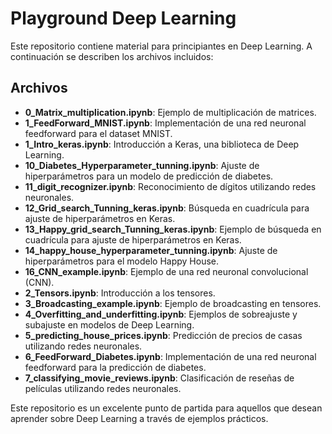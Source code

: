 # Playground Deep Learning

Este repositorio contiene material para principiantes en Deep Learning. A continuación se describen los archivos incluidos:

## Archivos

- **0_Matrix_multiplication.ipynb**: Ejemplo de multiplicación de matrices.
- **1_FeedForward_MNIST.ipynb**: Implementación de una red neuronal feedforward para el dataset MNIST.
- **1_Intro_keras.ipynb**: Introducción a Keras, una biblioteca de Deep Learning.
- **10_Diabetes_Hyperparameter_tunning.ipynb**: Ajuste de hiperparámetros para un modelo de predicción de diabetes.
- **11_digit_recognizer.ipynb**: Reconocimiento de dígitos utilizando redes neuronales.
- **12_Grid_search_Tunning_keras.ipynb**: Búsqueda en cuadrícula para ajuste de hiperparámetros en Keras.
- **13_Happy_grid_search_Tunning_keras.ipynb**: Ejemplo de búsqueda en cuadrícula para ajuste de hiperparámetros en Keras.
- **14_happy_house_hyperparameter_tunning.ipynb**: Ajuste de hiperparámetros para el modelo Happy House.
- **16_CNN_example.ipynb**: Ejemplo de una red neuronal convolucional (CNN).
- **2_Tensors.ipynb**: Introducción a los tensores.
- **3_Broadcasting_example.ipynb**: Ejemplo de broadcasting en tensores.
- **4_Overfitting_and_underfitting.ipynb**: Ejemplos de sobreajuste y subajuste en modelos de Deep Learning.
- **5_predicting_house_prices.ipynb**: Predicción de precios de casas utilizando redes neuronales.
- **6_FeedForward_Diabetes.ipynb**: Implementación de una red neuronal feedforward para la predicción de diabetes.
- **7_classifying_movie_reviews.ipynb**: Clasificación de reseñas de películas utilizando redes neuronales.

Este repositorio es un excelente punto de partida para aquellos que desean aprender sobre Deep Learning a través de ejemplos prácticos.